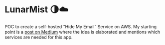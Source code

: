 # LunarMist :last_quarter_moon::cloud:
POC to create a self-hosted “Hide My Email” Service on AWS.
My starting point is a [post on Medium] where the idea is elaborated and mentions which services are needed for this app.


[post on Medium]:https://awstip.com/self-hosted-hide-my-email-service-on-aws-with-cdk-88efa49ae7f7
